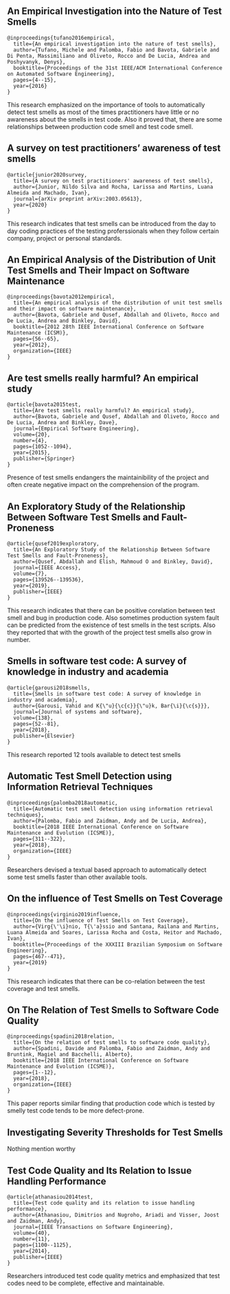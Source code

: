 ## An Empirical Investigation into the Nature of Test Smells
```
@inproceedings{tufano2016empirical,
  title={An empirical investigation into the nature of test smells},
  author={Tufano, Michele and Palomba, Fabio and Bavota, Gabriele and Di Penta, Massimiliano and Oliveto, Rocco and De Lucia, Andrea and Poshyvanyk, Denys},
  booktitle={Proceedings of the 31st IEEE/ACM International Conference on Automated Software Engineering},
  pages={4--15},
  year={2016}
}
```
This research emphasized on the importance of tools to automatically detect test smells as most of the times practitioners have little or no awareness about the smells in test code. Also it proved that, there are some relationships between production code smell and test code smell.  

## A survey on test practitioners’ awareness of test smells
```
@article{junior2020survey,
  title={A survey on test practitioners' awareness of test smells},
  author={Junior, Nildo Silva and Rocha, Larissa and Martins, Luana Almeida and Machado, Ivan},
  journal={arXiv preprint arXiv:2003.05613},
  year={2020}
}
```
This research indicates that test smells can be introduced from the day to day coding practices of the testing proferssionals when they follow certain company, project or personal standards. 


## An Empirical Analysis of the Distribution of Unit Test Smells and Their Impact on Software Maintenance
```
@inproceedings{bavota2012empirical,
  title={An empirical analysis of the distribution of unit test smells and their impact on software maintenance},
  author={Bavota, Gabriele and Qusef, Abdallah and Oliveto, Rocco and De Lucia, Andrea and Binkley, David},
  booktitle={2012 28th IEEE International Conference on Software Maintenance (ICSM)},
  pages={56--65},
  year={2012},
  organization={IEEE}
}
```

## Are test smells really harmful? An empirical study
```
@article{bavota2015test,
  title={Are test smells really harmful? An empirical study},
  author={Bavota, Gabriele and Qusef, Abdallah and Oliveto, Rocco and De Lucia, Andrea and Binkley, Dave},
  journal={Empirical Software Engineering},
  volume={20},
  number={4},
  pages={1052--1094},
  year={2015},
  publisher={Springer}
}
```

Presence of test smells endangers the maintainibility of the project and often create negative impact on the comprehension of the program.


## An Exploratory Study of the Relationship Between Software Test Smells and Fault-Proneness
```
@article{qusef2019exploratory,
  title={An Exploratory Study of the Relationship Between Software Test Smells and Fault-Proneness},
  author={Qusef, Abdallah and Elish, Mahmoud O and Binkley, David},
  journal={IEEE Access},
  volume={7},
  pages={139526--139536},
  year={2019},
  publisher={IEEE}
}
```
This research indicates that there can be positive corelation between test smell and bug in production code. Also sometimes production system fault can be predicted from the existence of test smells in the test scripts. Also they reported that with the growth of the project test smells also grow in number.

## Smells in software test code: A survey of knowledge in industry and academia
```
@article{garousi2018smells,
  title={Smells in software test code: A survey of knowledge in industry and academia},
  author={Garousi, Vahid and K{\"u}{\c{c}}{\"u}k, Bar{\i}{\c{s}}},
  journal={Journal of systems and software},
  volume={138},
  pages={52--81},
  year={2018},
  publisher={Elsevier}
}
```
This research reported 12 tools available to detect test smells

## Automatic Test Smell Detection using Information Retrieval Techniques
```
@inproceedings{palomba2018automatic,
  title={Automatic test smell detection using information retrieval techniques},
  author={Palomba, Fabio and Zaidman, Andy and De Lucia, Andrea},
  booktitle={2018 IEEE International Conference on Software Maintenance and Evolution (ICSME)},
  pages={311--322},
  year={2018},
  organization={IEEE}
}
```
Researchers devised a textual based approach to automatically detect some test smells faster than other available tools.

## On the influence of Test Smells on Test Coverage
```
@inproceedings{virginio2019influence,
  title={On the influence of Test Smells on Test Coverage},
  author={Virg{\'\i}nio, T{\'a}ssio and Santana, Railana and Martins, Luana Almeida and Soares, Larissa Rocha and Costa, Heitor and Machado, Ivan},
  booktitle={Proceedings of the XXXIII Brazilian Symposium on Software Engineering},
  pages={467--471},
  year={2019}
}
```
This research indicates that there can be co-relation between the test coverage and test smells. 

## On The Relation of Test Smells to Software Code Quality
```
@inproceedings{spadini2018relation,
  title={On the relation of test smells to software code quality},
  author={Spadini, Davide and Palomba, Fabio and Zaidman, Andy and Bruntink, Magiel and Bacchelli, Alberto},
  booktitle={2018 IEEE International Conference on Software Maintenance and Evolution (ICSME)},
  pages={1--12},
  year={2018},
  organization={IEEE}
}
```
This paper reports similar finding that production code which is tested by smelly test code tends to be more defect-prone.

## Investigating Severity Thresholds for Test Smells
Nothing mention worthy

## Test Code Quality and Its Relation to Issue Handling Performance
```
@article{athanasiou2014test,
  title={Test code quality and its relation to issue handling performance},
  author={Athanasiou, Dimitrios and Nugroho, Ariadi and Visser, Joost and Zaidman, Andy},
  journal={IEEE Transactions on Software Engineering},
  volume={40},
  number={11},
  pages={1100--1125},
  year={2014},
  publisher={IEEE}
}
```
Researchers introduced test code quality metrics and emphasized that test codes need to be complete, effective and maintainable. 




